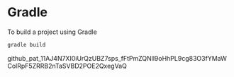 # Gradle

To build a project using Gradle

```bash
gradle build
```

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